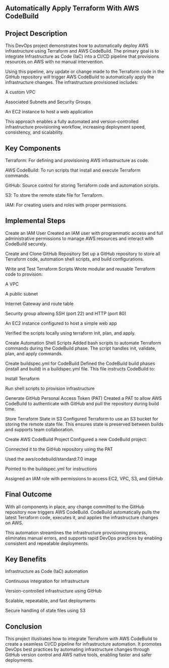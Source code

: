 ## Automatically Apply Terraform With AWS CodeBuild

## Project Description
This DevOps project demonstrates how to automatically deploy AWS infrastructure using Terraform and AWS CodeBuild. The primary goal is to integrate Infrastructure as Code (IaC) into a CI/CD pipeline that provisions resources on AWS with no manual intervention.

Using this pipeline, any update or change made to the Terraform code in the GitHub repository will trigger AWS CodeBuild to automatically apply the infrastructure changes. The infrastructure provisioned includes:

A custom VPC

Associated Subnets and Security Groups

An EC2 instance to host a web application

This approach enables a fully automated and version-controlled infrastructure provisioning workflow, increasing deployment speed, consistency, and scalability.

## Key Components
Terraform: For defining and provisioning AWS infrastructure as code.

AWS CodeBuild: To run scripts that install and execute Terraform commands.

GitHub: Source control for storing Terraform code and automation scripts.

S3: To store the remote state file for Terraform.

IAM: For creating users and roles with proper permissions.

## Implemental Steps
Create an IAM User
Created an IAM user with programmatic access and full administrative permissions to manage AWS resources and interact with CodeBuild securely.

Create and Clone GitHub Repository
Set up a GitHub repository to store all Terraform code, automation shell scripts, and build configurations.

Write and Test Terraform Scripts
Wrote modular and reusable Terraform code to provision:

A VPC

A public subnet

Internet Gateway and route table

Security group allowing SSH (port 22) and HTTP (port 80)

An EC2 instance configured to host a simple web app

Verified the scripts locally using terraform init, plan, and apply.

Create Automation Shell Scripts
Added bash scripts to automate Terraform commands during the CodeBuild phase. The script handles init, validate, plan, and apply commands.

Create buildspec.yml for CodeBuild
Defined the CodeBuild build phases (install and build) in a buildspec.yml file. This file instructs CodeBuild to:

Install Terraform

Run shell scripts to provision infrastructure

Generate GitHub Personal Access Token (PAT)
Created a PAT to allow AWS CodeBuild to authenticate with GitHub and pull the repository during build time.

Store Terraform State in S3
Configured Terraform to use an S3 bucket for storing the remote state file. This ensures state is preserved between builds and supports team collaboration.

Create AWS CodeBuild Project
Configured a new CodeBuild project:

Connected it to the GitHub repository using the PAT

Used the aws/codebuild/standard:7.0 image

Pointed to the buildspec.yml for instructions

Assigned an IAM role with permissions to access EC2, VPC, S3, and GitHub

## Final Outcome
With all components in place, any change committed to the GitHub repository now triggers AWS CodeBuild. CodeBuild automatically pulls the latest Terraform code, executes it, and applies the infrastructure changes on AWS.

This automation streamlines the infrastructure provisioning process, eliminates manual errors, and supports rapid DevOps practices by enabling consistent and repeatable deployments.

## Key Benefits
Infrastructure as Code (IaC) automation

Continuous integration for infrastructure

Version-controlled infrastructure using GitHub

Scalable, repeatable, and fast deployments

Secure handling of state files using S3

## Conclusion
This project illustrates how to integrate Terraform with AWS CodeBuild to create a seamless CI/CD pipeline for infrastructure automation. It promotes DevOps best practices by automating infrastructure changes through GitHub version control and AWS native tools, enabling faster and safer deployments.
